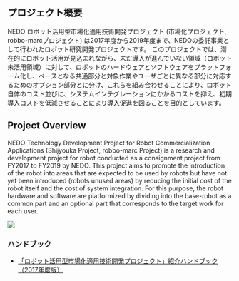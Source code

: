 ## プロジェクト概要

NEDO ロボット活用型市場化適用技術開発プロジェクト (市場化プロジェクト, robbo-marcプロジェクト) は2017年度から2019年度まで、NEDOの委託事業として行われたロボット研究開発プロジェクトです。
このプロジェクトでは、潜在的にロボット活用が見込まれながら、未だ導入が進んでいない領域（ロボット未活用領域）に対して、ロボットのハードウェアとソフトウェアをプラットフォーム化し、ベースとなる共通部分と対象作業やユーザごとに異なる部分に対応するためのオプション部分とに分け、これらを組み合わせることにより、ロボット自体のコスト並びに、システムインテグレーションにかかるコストを抑え、初期導入コストを低減させることにより導入促進を図ることを目的としています。

## Project Overview

NEDO Technology Development Project for Robot Commercialization Applications (Shijyouka Project, robbo-marc Project) is a research and development project for robot conducted as a consignment project from FY2017 to FY2019 by NEDO. 
This project aims to promote the introduction of the robot into areas that are expected to be used by robots but have not yet been introduced (robots unused areas) by reducing the initial cost of the robot itself and the cost of system integration.
For this purpose, the robot hardware and software are platformized by dividing into the base-robot as a common part and an optional part that corresponds to the target work for each user.

<img src="../figs/project-overview.png"/>

### ハンドブック

- [「ロボット活用型市場化適用技術開発プロジェクト」紹介ハンドブック（2017年度版）](https://www.nedo.go.jp/library/pamphlets/RB_hbook201709.html)

